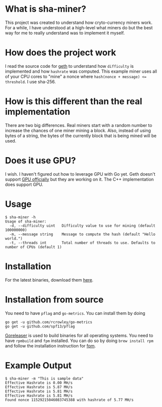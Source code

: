 # What is sha-miner?
This project was created to understand how cryto-currency miners work. For a while, I have understood at a high-level what miners do but the best way for me to really understand was to implement it myself.

# How does the project work 
I read the source code for [geth](https://github.com/ethereum/go-ethereum) to understand how `difficulty` is implemented and how `hashrate` was computed. This example miner uses all of your CPU cores to "mine" a nonce where `hash(nonce + message) <= threshold`. I use sha-256. 

# How is this different than the real implementation 
There are two big differences. Real miners start with a random number to increase the chances of one miner mining a block. Also, instead of using bytes of a string, the bytes of the currently block that is being mined will be used. 

# Does it use GPU?
I wish. I haven't figured out how to leverage GPU with Go yet. Geth doesn't support [GPU officially](https://ethereum.gitbooks.io/frontier-guide/content/gpu.html) but they are working on it. The C++ implementation does support GPU. 

# Usage 

```
$ sha-miner -h
Usage of sha-miner:
  -d, --difficulty uint   Difficulty value to use for mining (default 100000000)
  -m, --message string    Message to compute the hash (default "Hello world.")
  -t, --threads int       Total number of threads to use. Defaults to number of CPUs (default 1)
```

# Installation 
For the latest binaries, download them [here](https://github.com/amir20/sha-miner/releases).

# Installation from source
You need to have `pflag` and `go-metrics`. You can install them by doing 

```
go get -u github.com/rcrowley/go-metrics
go get -u github.com/spf13/pflag
```

[Goreleaser](https://goreleaser.com/#fpm_linux_packages) is used to build binaries for all operating systems. You need to have `rpmbuild` and `fpm` installed. You can do so by doing `brew install rpm` and follow the installation instruction for [fpm](http://fpm.readthedocs.io/en/latest/installing.html).

# Example Output

```
$ sha-miner -m "This is sample data"
Effective Hashrate is 0.00 MH/s
Effective Hashrate is 5.87 MH/s
Effective Hashrate is 5.81 MH/s
Effective Hashrate is 5.81 MH/s
Found nonce 11529215046083745388 with hashrate of 5.77 MH/s
```
